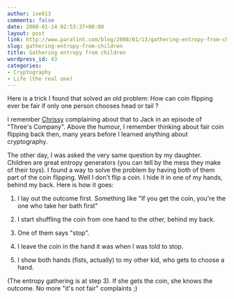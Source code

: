 ```yaml
---
author: ixe013
comments: false
date: 2008-01-14 02:53:37+00:00
layout: post
link: http://www.paralint.com/blog/2008/01/13/gathering-entropy-from-children/
slug: gathering-entropy-from-children
title: Gathering entropy from children
wordpress_id: 43
categories:
- Cryptography
- Life (the real one)
---
```


Here is a trick I found that solved an old problem: How can coin flipping ever be fair if only one person chooses head or tail ?

I remember [Chrissy](http://en.wikipedia.org/wiki/Chrissy_Snow) complaining about that to Jack in an episode of "Three's Company". Above the humour, I remember thinking about fair coin flipping back then, many years before I learned anything about cryptography.

The other day, I was asked the very same question by my daughter. Children are great entropy generators (you can tell by the mess they make of their toys). I found a way to solve the problem by having both of them part of the coin flipping. Well I don't flip a coin. I hide it in one of my hands, behind my back. Here is how it goes:



	
  1. I lay out the outcome first. Something like "If you get the coin, you're the one who take her bath first"

	
  2. I start shuffling the coin from one hand to the other, behind my back.

	
  3. One of them says "stop".

	
  4. I leave the coin in the hand it was when I was told to stop.

	
  5. I show both hands (fists, actually) to my other kid, who gets to choose a hand.


(The entropy gathering is at step 3). If she gets the coin, she knows the outcome. No more "it's not fair" complaints ;)

